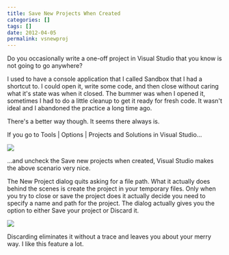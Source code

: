```yaml
---
title: Save New Projects When Created
categories: []
tags: []
date: 2012-04-05
permalink: vsnewproj
---
```


Do you occasionally write a one-off project in Visual Studio that you know is not going to go anywhere?
<!-- xmore -->

I used to have a console application that I called Sandbox that I had a shortcut to. I could open it, write some code, and then close without caring what it's state was when it closed. The bummer was when I opened it, sometimes I had to do a little cleanup to get it ready for fresh code. It wasn't ideal and I abandoned the practice a long time ago.

There's a better way though. It seems there always is.

If you go to Tools | Options | Projects and Solutions in Visual Studio...

![](/files/vsnewproj_01.png)

...and uncheck the Save new projects when created, Visual Studio makes the above scenario very nice.

The New Project dialog quits asking for a file path. What it actually does behind the scenes is create the project in your temporary files. Only when you try to close or save the project does it actually decide you need to specify a name and path for the project. The dialog actually gives you the option to either Save your project or Discard it.

![](/files/vsnewproj_02.png)

Discarding eliminates it without a trace and leaves you about your merry way. I like this feature a lot.